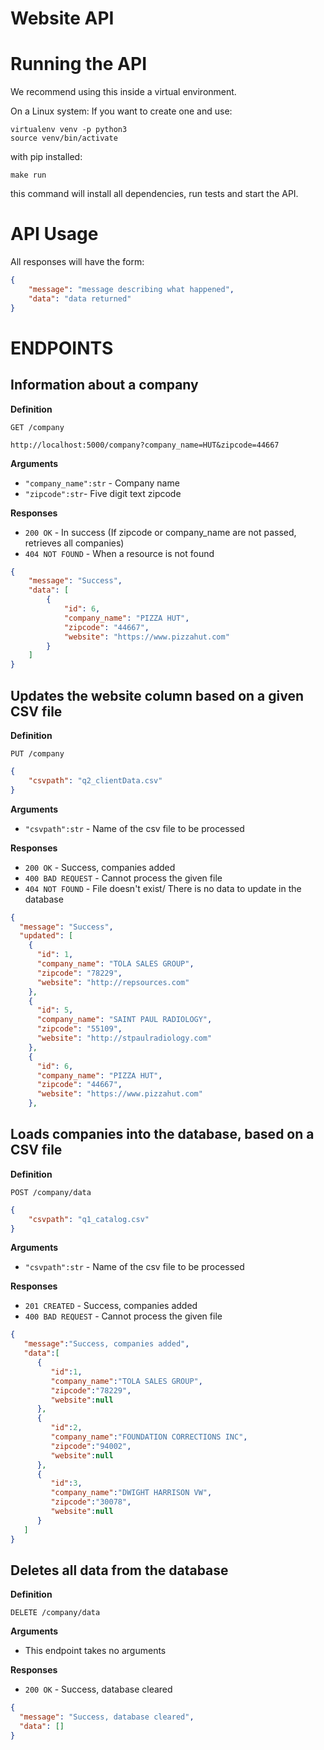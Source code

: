 # Website API 

# Running the API

We recommend using this inside a virtual environment.

On a Linux system:
If you want to create one and use: 

    virtualenv venv -p python3
    source venv/bin/activate

with pip installed:

    make run

this command will install all dependencies, run tests and start the API.

# API Usage

All responses will have the form:

``` json
{
    "message": "message describing what happened",
    "data": "data returned" 
}
```

# ENDPOINTS

## Information about a company


**Definition**

`GET /company`

    http://localhost:5000/company?company_name=HUT&zipcode=44667

**Arguments**

- `"company_name":str` - Company name
- `"zipcode":str`- Five digit text zipcode

**Responses**
- `200 OK` - In success (If zipcode or company_name are not passed, retrieves all companies)
- `404 NOT FOUND` - When a resource is not found


``` json
{
    "message": "Success", 
    "data": [
        {
            "id": 6, 
            "company_name": "PIZZA HUT", 
            "zipcode": "44667", 
            "website": "https://www.pizzahut.com"
        }
    ]
}
```
## Updates the website column based on a given CSV file


**Definition**

`PUT /company`

``` json
{
    "csvpath": "q2_clientData.csv"
}

```


**Arguments**

- `"csvpath":str` - Name of the csv file to be processed

**Responses**
- `200 OK` - Success, companies added
- `400 BAD REQUEST` - Cannot process the given file
- `404 NOT FOUND` - File doesn't exist/ There is no data to update in the database


``` json
{
  "message": "Success",
  "updated": [
    {
      "id": 1,
      "company_name": "TOLA SALES GROUP",
      "zipcode": "78229",
      "website": "http://repsources.com"
    },
    {
      "id": 5,
      "company_name": "SAINT PAUL RADIOLOGY",
      "zipcode": "55109",
      "website": "http://stpaulradiology.com"
    },
    {
      "id": 6,
      "company_name": "PIZZA HUT",
      "zipcode": "44667",
      "website": "https://www.pizzahut.com"
    },

```

## Loads companies into the database, based on a CSV file


**Definition**

`POST /company/data`

``` json
{
    "csvpath": "q1_catalog.csv"
}

```


**Arguments**

- `"csvpath":str` - Name of the csv file to be processed

**Responses**
- `201 CREATED` - Success, companies added
- `400 BAD REQUEST` - Cannot process the given file



``` json
{ 
   "message":"Success, companies added",
   "data":[ 
      { 
         "id":1,
         "company_name":"TOLA SALES GROUP",
         "zipcode":"78229",
         "website":null
      },
      { 
         "id":2,
         "company_name":"FOUNDATION CORRECTIONS INC",
         "zipcode":"94002",
         "website":null
      },
      { 
         "id":3,
         "company_name":"DWIGHT HARRISON VW",
         "zipcode":"30078",
         "website":null
      }
   ]
}
```

## Deletes all data from the database


**Definition**

`DELETE /company/data`


**Arguments**

- This endpoint takes no arguments

**Responses**
- `200 OK` - Success, database cleared



``` json
{
  "message": "Success, database cleared",
  "data": []
}
```
